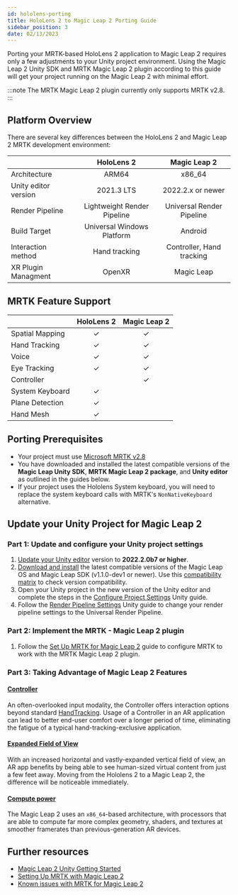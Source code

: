 ```yaml
---
id: hololens-porting 
title: HoloLens 2 to Magic Leap 2 Porting Guide
sidebar_position: 3
date: 02/13/2023
---
```


Porting your MRTK-based HoloLens 2 application to Magic Leap 2 requires only a few adjustments to your Unity project environment. Using the Magic Leap 2 Unity SDK and MRTK Magic Leap 2 plugin according to this guide will get your project running on the Magic Leap 2 with minimal effort.

:::note
The MRTK Magic Leap 2 plugin currently only supports MRTK v2.8.
:::

## Platform Overview

There are several key differences between the HoloLens 2 and Magic Leap 2 MRTK development environment:

|                      |         HoloLens 2          |       Magic Leap 2        |
| :------------------- | :-------------------------: | :-----------------------: |
| Architecture         |            ARM64            |          x86_64           |
| Unity editor version |         2021.3 LTS          |     2022.2.x or newer     |
| Render Pipeline      | Lightweight Render Pipeline | Universal Render Pipeline |
| Build Target         | Universal Windows Platform  |          Android          |
| Interaction method   |        Hand tracking        | Controller, Hand tracking |
| XR Plugin Managment   |           OpenXR           |          Magic Leap       |

## MRTK Feature Support

|                 | HoloLens 2 | Magic Leap 2 |
| :-------------- | :--------: | :----------: |
| Spatial Mapping |  &check;   |   &check;    |
| Hand Tracking   |  &check;   |   &check;    |
| Voice           |  &check;   |   &check;    |
| Eye Tracking    |  &check;   |   &check;    |
| Controller      |            |   &check;    |
| System Keyboard |  &check;   |              |
| Plane Detection |  &check;   |              |
| Hand Mesh       |  &check;   |              |

## Porting Prerequisites

- Your project must use [Microsoft MRTK v2.8](https://github.com/Microsoft/MixedRealityToolkit-Unity/releases)
- You have downloaded and installed the latest compatible versions of the **Magic Leap Unity SDK**, **MRTK Magic Leap 2 package**, and **Unity editor** as outlined in the guides below.
- If your project uses the Hololens System keyboard, you will need to replace the system keyboard calls with MRTK's `NonNativeKeyboard` alternative.

## Update your Unity Project for Magic Leap 2

### Part 1: Update and configure your Unity project settings

1. [Update your Unity editor](/versioned_docs/version-31-Aug-2023/guides/unity/getting-started/install-the-tools#install-unity-editor) version to **2022.2.0b7 or higher**.
2. [Download and install](/versioned_docs/version-31-Aug-2023/guides/unity/getting-started/install-the-tools#downloading-the-unity-bundle) the latest compatible versions of the Magic Leap OS and Magic Leap SDK (v1.1.0-dev1 or newer). Use this [compatibility matrix](/versioned_docs/version-31-Aug-2023/releases/overview.md) to check version compatibility.
3. Open your Unity project in the new version of the Unity editor and complete the steps in the [Configure Project Settings](/versioned_docs/version-31-Aug-2023/guides/unity/getting-started/configure-unity-settings.md) Unity guide.
4. Follow the [Render Pipeline Settings](/versioned_docs/version-31-Aug-2023/guides/unity/getting-started/graphics-settings) Unity guide to change your render pipeline settings to the Universal Render Pipeline.

### Part 2: Implement the MRTK - Magic Leap 2 plugin

1. Follow the [Set Up MRTK for Magic Leap 2](/versioned_docs/version-31-Aug-2023/guides/third-party/mrtk/mrtk-setup.md) guide to configure MRTK to work with the MRTK Magic Leap 2 plugin.

### Part 3: Taking Advantage of Magic Leap 2 Features

#### [Controller](/versioned_docs/version-31-Aug-2023/guides/features/controller-features)

An often-overlooked input modality, the Controller offers interaction options beyond standard [HandTracking](/versioned_docs/version-31-Aug-2023/guides/unity/input/hand-tracking/unity-hand-tracking-overview). Usage of a Controller in an AR application can lead to better end-user comfort over a longer period of time, eliminating the fatigue of a typical hand-tracking-exclusive application.

#### [Expanded Field of View](/versioned_docs/version-31-Aug-2023/guides/device/fov)

With an increased horizontal and vastly-expanded vertical field of view, an AR app benefits by being able to see human-sized virtual content from just a few feet away. Moving from the Hololens 2 to a Magic Leap 2, the difference will be noticeable immediately.

#### [Compute power](/versioned_docs/version-31-Aug-2023/guides/device/hardware-specs)

The Magic Leap 2 uses an `x86_64`-based architecture, with processors that are able to compute far more complex geometry, shaders, and textures at smoother framerates than previous-generation AR devices.

## Further resources

- [Magic Leap 2 Unity Getting Started](/versioned_docs/version-31-Aug-2023/guides/unity/getting-started/unity-getting-started)
- [Setting Up MRTK with Magic Leap 2](/versioned_docs/version-31-Aug-2023/guides/third-party/mrtk/mrtk-setup.md)
- [Known issues with MRTK for Magic Leap 2](/versioned_docs/version-31-Aug-2023/guides/third-party/mrtk/mrtk-overview.md)

